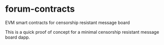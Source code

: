 # forum-contracts
EVM smart contracts for censorship resistant message board

This is a quick proof of concept for a minimal censorship resistant message board dapp.
